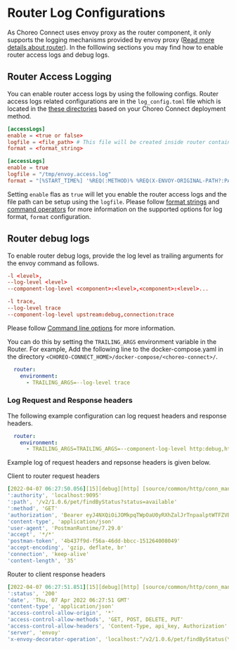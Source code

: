 # Router Log Configurations

As Choreo Connect uses envoy proxy as the router component, it only supports the logging mechanisms provided by envoy proxy ([Read more details about router]({{base_path}}/deploy-and-publish/deploy-on-gateway/choreo-connect/getting-started/choreo-connect-overview/#router)). In the folllowing sections you may find how to enable router access logs and debug logs.

## Router Access Logging

You can enable router access logs by using the following configs. Router access logs related configurations are in the `log_config.toml` file which is located in the [these directories]({{base_path}}/deploy-and-publish/deploy-on-gateway/choreo-connect/configurations/configure-logs-overview/#log_config_toml) based on your Choreo Connect deployment method.

```toml tab="Format"
[accessLogs]
enable = <true or false>
logfile = <file_path> # This file will be created inside router container.
format = <format_string>
```

```toml tab="Example"
[accessLogs]
enable = true
logfile = "/tmp/envoy.access.log"
format = "[%START_TIME%] '%REQ(:METHOD)% %REQ(X-ENVOY-ORIGINAL-PATH?:PATH)% %PROTOCOL%' %RESPONSE_CODE% %RESPONSE_FLAGS% %BYTES_RECEIVED% %BYTES_SENT% %DURATION% %RESP(X-ENVOY-UPSTREAM-SERVICE-TIME)% '%REQ(X-FORWARDED-FOR)%' '%REQ(USER-AGENT)%' '%REQ(X-REQUEST-ID)%' '%REQ(:AUTHORITY)%' '%UPSTREAM_HOST%'\n"
```

Setting `enable` flas as `true` will let you enable the router access logs and the file path can be setup using the `logfile`. Please follow [format strings]({{envoy_path}}configuration/observability/access_log/usage#format-strings) and [command operators]({{envoy_path}}/configuration/observability/access_log/usage#command-operators) for more information on the supported options for log format, `format` configuration.

## Router debug logs

To enable router debug logs, provide the log level as trailing arguments for the envoy command as follows.

```toml tab="Format"
-l <level>, 
--log-level <level>
--component-log-level <component>:<level>,<component>:<level>...
```

```toml tab="Example"
-l trace, 
--log-level trace
--component-log-level upstream:debug,connection:trace
```

Please follow [Command line options]({{envoy_path}}/operations/cli) for more information.

You can do this by setting the `TRAILING_ARGS` environment variable in the Router. For example, Add the following line to the docker-compose.yaml in the directory `<CHOREO-CONNECT_HOME>/docker-compose/<choreo-connect>/`.

```yaml
  router:
    environment:
      - TRAILING_ARGS=--log-level trace
```

### Log Request and Response headers

The following example configuration can log request headers and response headers.

```yaml
  router:
    environment:
      - TRAILING_ARGS=TRAILING_ARGS=--component-log-level http:debug,http2:debug,conn_handler:debug
```
Example log of request headers and repsonse headers is given below.

Client to router request headers
```yaml
[2022-04-07 06:27:50.056][15][debug][http] [source/common/http/conn_manager_impl.cc:867] [C23][S16704314296340818822] request headers complete (end_stream=false):
':authority', 'localhost:9095'
':path', '/v2/1.0.6/pet/findByStatus?status=available'
':method', 'GET'
'authorization', 'Bearer eyJ4NXQiOiJOMkpqTWpOaU0yRXhZalJrTnpaalptWTFZVEF4Tm1GbE5qZzRPV1UxWVdRMll6YzFObVk1TlEiLCJraWQiOiJNREpsTmpJeE4yRTFPR1psT0dWbU1HUXhPVEZsTXpCbU5tRmpaalEwWTJZd09HWTBOMkkwWXpFNFl6WmpOalJoWW1SbU1tUTBPRGRpTkRoak1HRXdNQV9SUzI1NiIsImFsZyI6IlJTMjU2In0.eyJzdWIiOiJhZG1pbiIsImF1dCI6IkFQUExJQ0FUSU9OIiwiYXVkIjoiaWxBRkJNcVBPRVp6YVMzYkM0ajRTZEc5SU9jYSIsIm5iZiI6MTY0OTMxMjUyNywiYXpwIjoiaWxBRkJNcVBPRVp6YVMzYkM0ajRTZEc5SU9jYSIsInNjb3BlIjoicmVhZDpwZXRzIHdyaXRlOnBldHMiLCJpc3MiOiJodHRwczpcL1wvYXBpbTo5NDQ0XC9vYXV0aDJcL3Rva2VuIiwiZXhwIjoxNjQ5MzE2MTI3LCJpYXQiOjE2NDkzMTI1MjcsImp0aSI6IjI4YTU0YmE3LWIwMzAtNDMyNS05N2QzLWU5MGJmM2I1ZWRkYSJ9.QiLKUnfdO27kiAbY_tzldDQjG28RGgPJ79jC8YDIeK-6XGzGssD_mx-lZeJzyR3CZDqqqqWEK5W08EZb_V3KI7kt6U6LbazPt8IQz7DfrLeEgFWVKTTHvmcgUkOW1XDLTISg053Jeg9xcv36qG-k4SEGRQRO9U31xegj2nZnZGQm7vPB2T6TLTXbqnKI720JupVinYIumXhpFkWQ1hTA4FdyYaPVtRNrwfEmOHd7YYKO467xSg8lTttIlRL2tkWDsOH4HC5U7TsfCVhKV2TNDZLKAtVWQXlQSktWQdyVirxTGs5-iDyKYQaMzORxbt6Dpyw9Tb5V2YYPGh_WmtIhyw'
'content-type', 'application/json'
'user-agent', 'PostmanRuntime/7.29.0'
'accept', '*/*'
'postman-token', '4b437f9d-f56a-46dd-bbcc-151264008049'
'accept-encoding', 'gzip, deflate, br'
'connection', 'keep-alive'
'content-length', '35'
```

Router to client response headers
```yaml
[2022-04-07 06:27:51.851][15][debug][http] [source/common/http/conn_manager_impl.cc:1467] [C23][S16704314296340818822] encoding headers via codec (end_stream=false):
':status', '200'
'date', 'Thu, 07 Apr 2022 06:27:51 GMT'
'content-type', 'application/json'
'access-control-allow-origin', '*'
'access-control-allow-methods', 'GET, POST, DELETE, PUT'
'access-control-allow-headers', 'Content-Type, api_key, Authorization'
'server', 'envoy'
'x-envoy-decorator-operation', 'localhost:^/v2/1.0.6/pet/findByStatus(\?([^/]+))?$'
```
